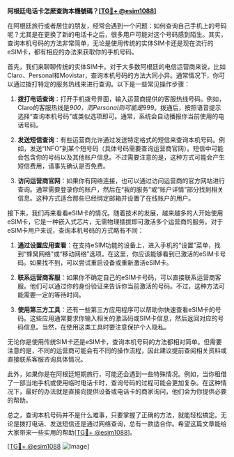 **阿根廷电话卡怎麽查詢本機號碼？[[TG💪+ @esim1088](https://t.me/s/esim1088)]**

在阿根廷旅行或者居住的朋友，经常会遇到一个问题：如何查询自己手机上的号码呢？尤其是在更换了新的电话卡之后，很多用户可能对这个号码感到陌生。其实，查询本机号码的方法非常简单，无论是使用传统的实体SIM卡还是现在流行的eSIM卡，都有相应的办法来获取你的手机号码。

首先，我们来聊聊传统的实体SIM卡。对于大多数阿根廷的电信运营商来说，比如Claro、Personal和Movistar，查询本机号码的方法大同小异。通常情况下，你可以通过拨打特定的服务热线来进行查询。以下是一些常见操作步骤：

1. **拨打电话查询**：打开手机拨号界面，输入运营商提供的客服热线号码。例如，Claro的客服热线是*900，而Personal则可能是*999。拨通后，按照语音提示选择“查询本机号码”或类似选项即可。通常，系统会自动播报你当前使用的电话号码。

2. **发送短信查询**：有些运营商允许通过发送特定格式的短信来查询本机号码。例如，发送“INFO”到某个短号码（具体号码需要查询运营商官网）。短信中可能会包含你的号码以及其他账户信息。不过需要注意的是，这种方式可能会产生短信费用，请事先确认是否免费。

3. **访问运营商官网**：如果你有网络连接，也可以通过访问运营商的官方网站进行查询。通常需要登录你的账户，然后在“我的服务”或“账户详情”部分找到相关信息。这种方式适合那些已经绑定邮箱并设置了在线账户的用户。

接下来，我们再来看看eSIM卡的情况。随着技术的发展，越来越多的人开始使用eSIM卡，它是一种嵌入式芯片，无需物理插拔即可激活多个运营商的服务。对于eSIM卡用户来说，查询本机号码的方式略有不同：

1. **通过设置应用查看**：在支持eSIM功能的设备上，进入手机的“设置”菜单，找到“蜂窝网络”或“移动网络”选项。在这里，你应该能够看到已激活的eSIM卡号码。如果找不到，可以尝试重启设备或重新激活eSIM卡。

2. **联系运营商客服**：如果你不确定自己的eSIM卡号码，可以直接联系运营商客服。他们可以通过你的身份验证来告诉你当前激活的号码。不过，这种方法可能需要一定的等待时间。

3. **使用第三方工具**：还有一些第三方应用程序可以帮助你快速查看eSIM卡的号码。这些应用通常要求你输入相关的激活码或SIM卡信息，然后返回对应的号码信息。当然，在使用这类工具时要注意保护个人隐私。

无论你是使用传统SIM卡还是eSIM卡，查询本机号码的方法都相对简单。但需要注意的是，不同的运营商可能会有不同的操作流程，因此建议提前查阅相关资料或直接联系客服咨询具体情况。

此外，如果你是在阿根廷短期旅行，可能还会遇到一些特殊情况。例如，当你租借了一部当地手机或使用临时电话卡时，查询号码的过程可能会更加复杂。在这种情况下，最好的办法就是直接向提供设备或电话卡的商家询问，他们会为你提供必要的帮助。

总之，查询本机号码并不是什么难事，只要掌握了正确的方法，就能轻松搞定。无论是拨打电话、发送短信还是通过网络查询，总有一款适合你。希望这篇文章能给大家带来一些实用的帮助[[TG💪+ @esim1088](https://t.me/s/esim1088)]。

[[TG💪+ @esim1088](https://t.me/s/esim1088) ![Image](https://i.postimg.cc/4NQfJmqS/Snipaste-2025-05-13-00-14-12.png)]